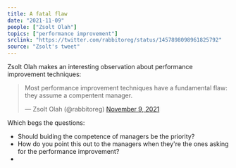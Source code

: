 ```yaml
---
title: A fatal flaw
date: "2021-11-09"
people: ["Zsolt Olah"]
topics: ["performance improvement"]
srclink: "https://twitter.com/rabbitoreg/status/1457898098961825792"
source: "Zsolt's tweet"
---
```


Zsolt Olah makes an interesting observation about performance improvement techniques:

<blockquote class="twitter-tweet"><p lang="en" dir="ltr">Most performance improvement techniques have a fundamental flaw: they assume a compentent manager.</p>&mdash; Zsolt Olah (@rabbitoreg) <a href="https://twitter.com/rabbitoreg/status/1457898098961825792?ref_src=twsrc%5Etfw">November 9, 2021</a></blockquote>

Which begs the questions: 

- Should buiding the competence of managers be the priority?
- How do you point this out to the managers when they're the ones asking for the performance improvement?
- 